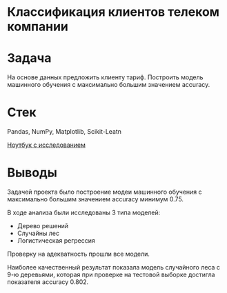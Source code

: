 # Классификация клиентов телеком компании
# Задача 
На основе данных предложить клиенту тариф. Построить модель машинного обучения с максимально большим значением accuracy.

# Стек
Pandas, NumPy, Matplotlib, Scikit-Leatn

[Ноутбук с исследованием](04_user_behaviour.ipynb)

# Выводы
Задачей проекта было построение модеи машинного обучения с максимально большим значением accuracy минимум 0.75.

В ходе анализа были исследованы 3 типа моделей:
* Дерево решений
* Случайны лес
* Логистическая регрессия

Проверку на адекватность прошли все модели.

Наиболее качественный результат показала модель случайного леса с 9-ю деревьями, которая при проверке на тестовой выборке достигла показателя accuracy 0.802.

